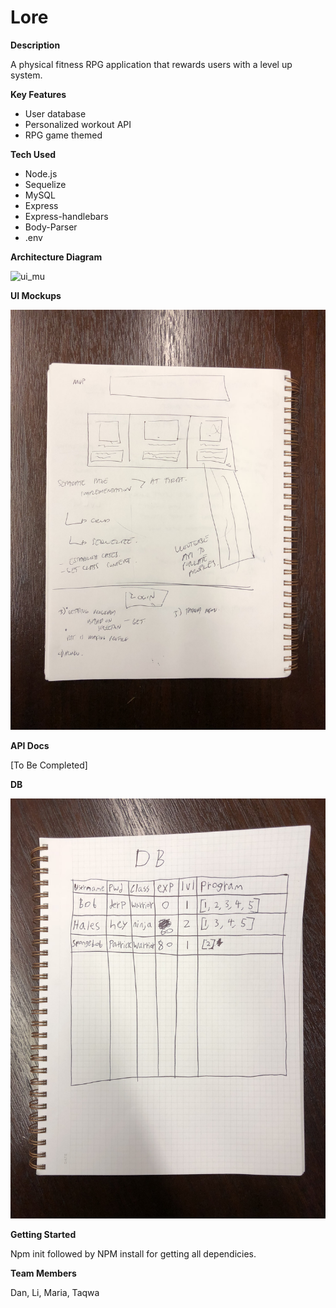 # Lore
**Description**

A physical fitness RPG application that rewards users with a level up system.

**Key Features**

- User database
- Personalized workout API
- RPG game themed

**Tech Used**

- Node.js
- Sequelize
- MySQL
- Express
- Express-handlebars
- Body-Parser
- .env

**Architecture Diagram**

![ui_mu](app/public/img/rch.jpg)

**UI Mockups**

![ui_mu](app/public/img/ui_mu.jpeg)

**API Docs**

[To Be Completed]

**DB**

![db_sketch](app/public/img/db_sketch.jpeg)

**Getting Started**

Npm init followed by NPM install for getting all dependicies.

**Team Members**

Dan, Li, Maria, Taqwa
